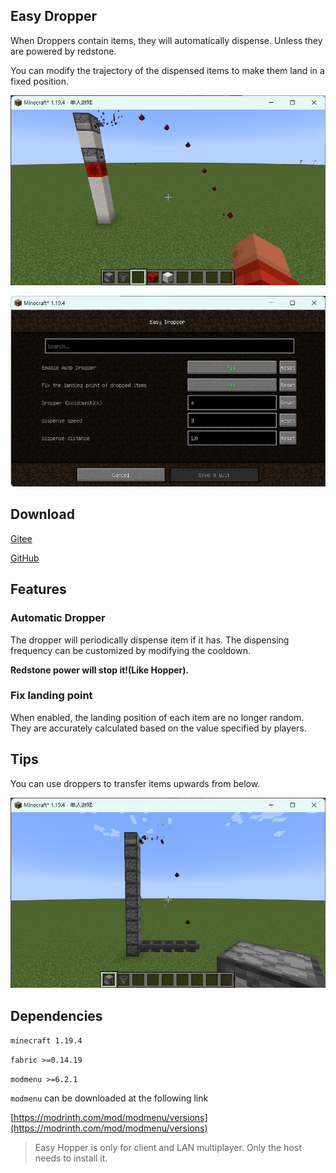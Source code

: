 ## Easy Dropper

When Droppers contain items, they will automatically dispense. Unless they are powered by redstone.

You can modify the trajectory of the dispensed items to make them land in a fixed position.

![screenshot1](res/sh_4.jpg)

![screenshot2](res/sh_2_EN.jpg)

## Download

[Gitee](https://gitee.com/EasyMod/EasyDropper/releases/)

[GitHub](https://github.com/DearXuan7392/EasyDropper/releases/)

## Features

### Automatic Dropper

The dropper will periodically dispense item if it has. The dispensing frequency can be customized by modifying the cooldown.

**Redstone power will stop it!(Like Hopper).**

### Fix landing point

When enabled, the landing position of each item are no longer random. They are accurately calculated based on the value specified by players.

## Tips

You can use droppers to transfer items upwards from below.

![screenshot3](res/sh_3.jpg)

## Dependencies

``minecraft 1.19.4``

``fabric >=0.14.19``

``modmenu >=6.2.1``

``modmenu`` can be downloaded at the following link

[https://modrinth.com/mod/modmenu/versions](https://modrinth.com/mod/modmenu/versions)

> Easy Hopper is only for client and LAN multiplayer. Only the host needs to install it.